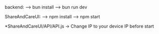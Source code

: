 backend:
--> bun install
--> bun run dev

ShareAndCareUI:
--> npm install
--> npm start

*ShareAndCareUI/API/API.js -> Change IP to your device IP before start
